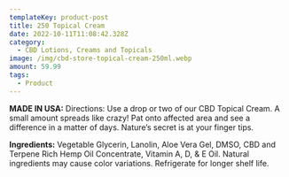 ```yaml
---
templateKey: product-post
title: 250 Topical Cream
date: 2022-10-11T11:08:42.328Z
category:
  - CBD Lotions, Creams and Topicals
image: /img/cbd-store-topical-cream-250ml.webp
amount: 59.99
tags:
  - Product
---
```


**MADE IN USA:** Directions: Use a drop or two of our CBD Topical Cream. A small amount spreads like crazy! Pat onto affected area and see a difference in a matter of days. Nature’s secret is at your finger tips.

**Ingredients:** Vegetable Glycerin, Lanolin, Aloe Vera Gel, DMSO, CBD and Terpene Rich Hemp Oil Concentrate, Vitamin A, D, & E Oil. Natural ingredients may cause color variations. Refrigerate for longer shelf life.
